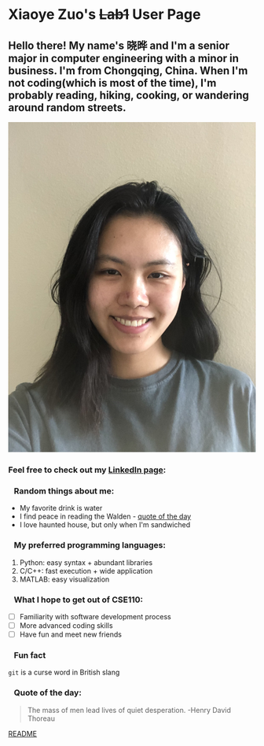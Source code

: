 # **Xiaoye Zuo**'s ~~Lab1~~ User Page
## Hello there! My name's 晓晔 and I'm a senior major in computer engineering with a minor in business. I'm from Chongqing, China. When I'm not coding(which is most of the time), I'm probably reading, hiking, cooking, or wandering around random streets. 

![](profile_picture.JPG)

### Feel free to check out my [LinkedIn page](https://www.linkedin.com/in/xiaoye-zuo-532106186/):  

### &nbsp;&nbsp;  Random things about me:
- My favorite drink is water
- I find peace in reading the Walden - [quote of the day](https://github.com/LavitaZ/cse110/blob/new-branch/index.md#--fun-fact)
- I love haunted house, but only when I'm sandwiched

### &nbsp;&nbsp;  My preferred programming languages:
1. Python: easy syntax + abundant libraries
2. C/C++: fast execution + wide application
3. MATLAB: easy visualization

### &nbsp;&nbsp; What I hope to get out of CSE110:
- [ ] Familiarity with software development process
- [ ] More advanced coding skills
- [ ] Have fun and meet new friends
   
### &nbsp;&nbsp;  Fun fact 
` git ` is a curse word in British slang

### &nbsp;&nbsp; Quote of the day:
> The mass of men lead lives of quiet desperation. -Henry David Thoreau

[README](./README.md)